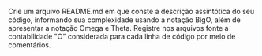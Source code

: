 Crie um arquivo README.md em que conste a descrição assintótica do seu código, informando sua
complexidade usando a notação BigO, além de apresentar a notação Omega e Theta. Registre nos
arquivos fonte a contabilidade "O" considerada para cada linha de código por meio de comentários.
